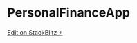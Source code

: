# PersonalFinanceApp

[Edit on StackBlitz ⚡️](https://stackblitz.com/edit/stackblitz-starters-da7mu1)